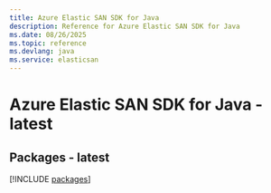 ```yaml
---
title: Azure Elastic SAN SDK for Java
description: Reference for Azure Elastic SAN SDK for Java
ms.date: 08/26/2025
ms.topic: reference
ms.devlang: java
ms.service: elasticsan
---
```

# Azure Elastic SAN SDK for Java - latest
## Packages - latest
[!INCLUDE [packages](elastic-san-index.md)]